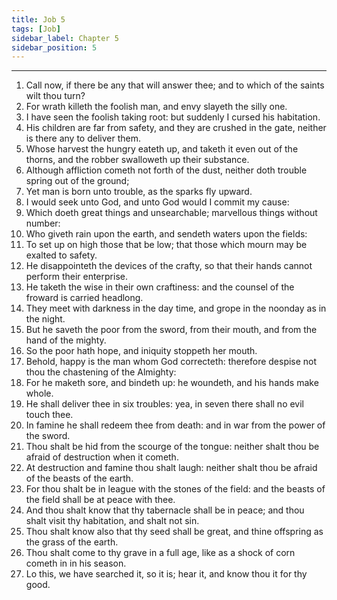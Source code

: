 ```yaml
---
title: Job 5
tags: [Job]
sidebar_label: Chapter 5
sidebar_position: 5
---
```


---
1. Call now, if there be any that will answer thee; and to which of the saints wilt thou turn?
2. For wrath killeth the foolish man, and envy slayeth the silly one.
3. I have seen the foolish taking root: but suddenly I cursed his habitation.
4. His children are far from safety, and they are crushed in the gate, neither is there any to deliver them.
5. Whose harvest the hungry eateth up, and taketh it even out of the thorns, and the robber swalloweth up their substance.
6. Although affliction cometh not forth of the dust, neither doth trouble spring out of the ground;
7. Yet man is born unto trouble, as the sparks fly upward.
8. I would seek unto God, and unto God would I commit my cause:
9. Which doeth great things and unsearchable; marvellous things without number:
10. Who giveth rain upon the earth, and sendeth waters upon the fields:
11. To set up on high those that be low; that those which mourn may be exalted to safety.
12. He disappointeth the devices of the crafty, so that their hands cannot perform their enterprise.
13. He taketh the wise in their own craftiness: and the counsel of the froward is carried headlong.
14. They meet with darkness in the day time, and grope in the noonday as in the night.
15. But he saveth the poor from the sword, from their mouth, and from the hand of the mighty.
16. So the poor hath hope, and iniquity stoppeth her mouth.
17. Behold, happy is the man whom God correcteth: therefore despise not thou the chastening of the Almighty:
18. For he maketh sore, and bindeth up: he woundeth, and his hands make whole.
19. He shall deliver thee in six troubles: yea, in seven there shall no evil touch thee.
20. In famine he shall redeem thee from death: and in war from the power of the sword.
21. Thou shalt be hid from the scourge of the tongue: neither shalt thou be afraid of destruction when it cometh.
22. At destruction and famine thou shalt laugh: neither shalt thou be afraid of the beasts of the earth.
23. For thou shalt be in league with the stones of the field: and the beasts of the field shall be at peace with thee.
24. And thou shalt know that thy tabernacle shall be in peace; and thou shalt visit thy habitation, and shalt not sin.
25. Thou shalt know also that thy seed shall be great, and thine offspring as the grass of the earth.
26. Thou shalt come to thy grave in a full age, like as a shock of corn cometh in in his season.
27. Lo this, we have searched it, so it is; hear it, and know thou it for thy good.